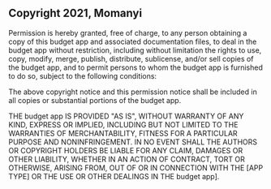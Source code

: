 ## Copyright 2021, Momanyi


Permission is hereby granted, free of charge, to any person obtaining a copy of this budget app and associated documentation files, to deal in the budget app without restriction, including without limitation the rights to use, copy, modify, merge, publish, distribute, sublicense, and/or sell copies of the budget app, and to permit persons to whom the budget app is furnished to do so, subject to the following conditions:

The above copyright notice and this permission notice shall be included in all copies or substantial portions of the budget app.

THE budget app IS PROVIDED "AS IS", WITHOUT WARRANTY OF ANY KIND, EXPRESS OR IMPLIED, INCLUDING BUT NOT LIMITED TO THE WARRANTIES OF MERCHANTABILITY, FITNESS FOR A PARTICULAR PURPOSE AND NONINFRINGEMENT. IN NO EVENT SHALL THE AUTHORS OR COPYRIGHT HOLDERS BE LIABLE FOR ANY CLAIM, DAMAGES OR OTHER LIABILITY, WHETHER IN AN ACTION OF CONTRACT, TORT OR OTHERWISE, ARISING FROM, OUT OF OR IN CONNECTION WITH THE [APP TYPE] OR THE USE OR OTHER DEALINGS IN THE budget app].
